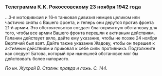 ### Телеграмма К.К. Рокоссовскому 23 ноября 1942 года

…3‑я мотодивизия и 16‑я танковая дивизия немцев целиком или частично сняты с Вашего фронта, и теперь они дерутся против фронта 21‑й армии. Это обстоятельство создает благоприятную обстановку для того, чтобы все армии Вашего фронта перешли к активным действиям. Галанин действует вяло, дайте ему указание, чтобы не позже 24 ноября Вертячий был взят. Дайте также указание Жадову, чтобы он перешел к активным действиям и приковал к себе силы противника. Подтолкните как следует Батова, который при нынешней обстановке мог бы действовать более напористо.

_По кн. Жухрай В. Сталин: правда и ложь. С. 144._